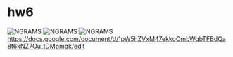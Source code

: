 # hw6
![NGRAMS](https://pp.userapi.com/c831409/v831409917/cda85/MHBohkTR5As.jpg)
![NGRAMS](https://pp.userapi.com/c831409/v831409917/cda8f/4iCqHcR5oQY.jpg)
![NGRAMS](https://pp.userapi.com/c831409/v831409917/cda99/iSsmhPAkWwo.jpg)
<https://docs.google.com/document/d/1pW5hZVxM47ekkoOmbWqbTFBdQa8t6kNZ7Ou_tDMpmqk/edit>
